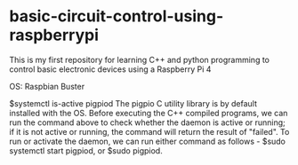 # basic-circuit-control-using-raspberrypi
This is my first repository for learning C++ and python programming to control basic electronic devices using a Raspberry Pi 4

OS: Raspbian Buster

$systemctl is-active pigpiod
The pigpio C utility library is by default installed with the OS. Before executing the C++ compiled programs, we can run the command above to check whether the daemon is active or running; if it is not active or running, the command will return the result of "failed". To run or activate the daemon, we can run either command as follows - $sudo systemctl start pigpiod, or $sudo pigpiod.
